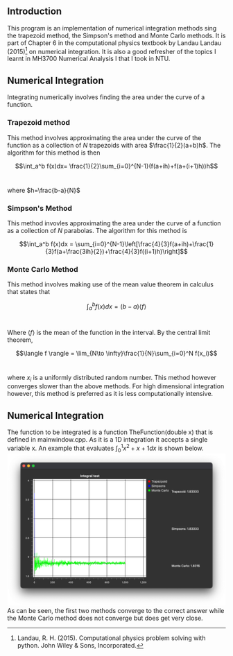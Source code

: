 ## Introduction
This program is an implementation of numerical integration methods sing the trapezoid method, the Simpson's method and Monte Carlo methods. It is part of Chapter 6 in the computational physics textbook by Landau Landau (2015)[^1] on numerical integration. It is also a good refresher of the topics I learnt in MH3700 Numerical Analysis I that I took in NTU.

[^1]: Landau, R. H. (2015). Computational physics problem solving with python. John Wiley & Sons, Incorporated. 

## Numerical Integration
Integrating numerically involves finding the area under the curve of a function. 
### Trapezoid method
This method involves approximating the area under the curve of the function as a collection of $N$ trapezoids with area $\frac{1}{2}(a+b)h$. The algorithm for this method is then<br/>

$$\int_a^b f(x)dx= \frac{1}{2}\sum_{i=0}^{N-1}(f(a+ih)+f(a+(i+1)h))h$$
<br/>

where $h=\frac{b-a}{N}$
### Simpson's Method
This method invovles approximating the area under the curve of a function as a collection of $N$ parabolas. The algorithm for this method is<br/>

$$\int_a^b f(x)dx = \sum_{i=0}^{N-1}\left[\frac{4}{3}f(a+ih)+\frac{1}{3}f(a+\frac{3ih}{2})+\frac{4}{3}f((i+1)h)\right]$$

### Monte Carlo Method
This method involves making use of the mean value theorem in calculus that states that<br/>

$$\int_a^bf(x)dx=(b-a)\langle f \rangle$$
<br/>

Where $\langle f\rangle$ is the mean of the function in the interval. By the central limit theorem,<br/>

$$\langle f \rangle = \lim_{N\to \infty}\frac{1}{N}\sum_{i=0}^N f(x_i)$$
<br/>

where $x_i$ is a uniformly distributed random number. This method however converges slower than the above methods. For high dimensional integration however, this method is preferred as it is less computationally intensive. 

## Numerical Integration
The function to be integrated is a function TheFunction(double x) that is defined in mainwindow.cpp. As it is a 1D integration it accepts a single variable x. An example that evaluates $\int_0^1 x^2+x+1dx$ is shown below.
![img](media/integration_comparison.png)
As can be seen, the first two methods converge to the correct answer while the Monte Carlo method does not converge but does get very close.
